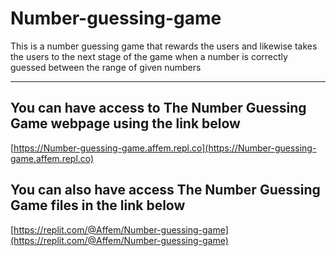 # Number-guessing-game

This is a number guessing game that rewards the users and likewise takes the users to the next stage of the game when a number is correctly guessed between the range of given numbers

<hr/>

## You can have access to The Number Guessing Game webpage using the link below

[https://Number-guessing-game.affem.repl.co](https://Number-guessing-game.affem.repl.co)

## You can also have access The Number Guessing Game files in the link below

[https://replit.com/@Affem/Number-guessing-game](https://replit.com/@Affem/Number-guessing-game)

